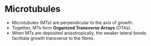 # Microtubules

- Microtubules (MTs) are perpendicular to the axis of growth. 
- Together, MTs form **Organized Transverse Arrays** (OTAs). 
- When MTs are deposited anisotropically, the weaker lateral bonds facilitate growth transverse to the fibres.
